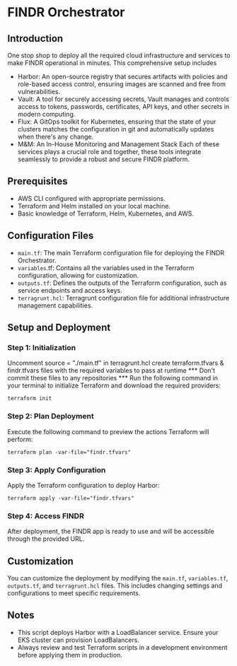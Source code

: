 # FINDR Orchestrator
## Introduction
One stop shop to deploy all the required cloud infrastructure and services to make FINDR operational in minutes. This comprehensive setup includes 
- Harbor: An open-source registry that secures artifacts with policies and role-based access control, ensuring images are scanned and free from vulnerabilities.
- Vault: A tool for securely accessing secrets, Vault manages and controls access to tokens, passwords, certificates, API keys, and other secrets in modern computing.
- Flux: A GitOps toolkit for Kubernetes, ensuring that the state of your clusters matches the configuration in git and automatically updates when there's any change.
- M&M: An In-House Monitoring and Management Stack
Each of these services plays a crucial role and together, these tools integrate seamlessly to provide a robust and secure FINDR platform.

## Prerequisites
- AWS CLI configured with appropriate permissions.
- Terraform and Helm installed on your local machine.
- Basic knowledge of Terraform, Helm, Kubernetes, and AWS.

## Configuration Files
- `main.tf`: The main Terraform configuration file for deploying the FINDR Orchestrator.
- `variables`.tf: Contains all the variables used in the Terraform configuration, allowing for customization.
- `outputs.tf`: Defines the outputs of the Terraform configuration, such as service endpoints and access keys.
- `terragrunt.hcl`: Terragrunt configuration file for additional infrastructure management capabilities.

## Setup and Deployment

### Step 1: Initialization
Uncomment source = "./main.tf" in terragrunt.hcl
create terraform.tfvars & findr.tfvars files with the required variables to pass at runtime
*** Don't commit these files to any repositories ***
Run the following command in your terminal to initialize Terraform and download the required providers:

```shell
terraform init
```

### Step 2: Plan Deployment
Execute the following command to preview the actions Terraform will perform:

```shell
terraform plan -var-file="findr.tfvars"
```

### Step 3: Apply Configuration
Apply the Terraform configuration to deploy Harbor:

```shell
terraform apply -var-file="findr.tfvars"
```

### Step 4: Access FINDR
After deployment, the FINDR app is ready to use and will be accessible through the provided URL.

## Customization
You can customize the deployment by modifying the `main.tf`, `variables.tf`, `outputs.tf`, and `terragrunt.hcl` files. This includes changing settings and configurations to meet specific requirements.

## Notes
- This script deploys Harbor with a LoadBalancer service. Ensure your EKS cluster can provision LoadBalancers.
- Always review and test Terraform scripts in a development environment before applying them in production.